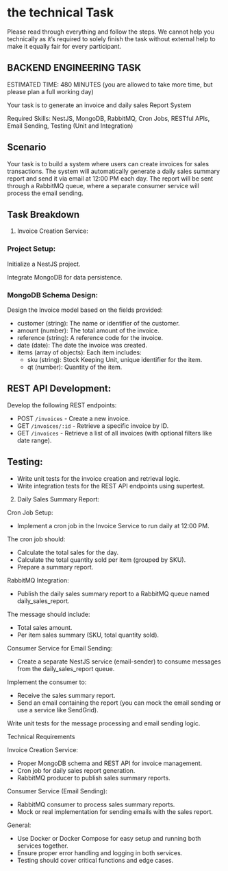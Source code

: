 # the technical Task

Please read through everything and follow the steps. We cannot help you technically as it’s required to solely finish the task without external help to make it equally fair for every participant.

## BACKEND ENGINEERING TASK

ESTIMATED TIME: 480 MINUTES (you are allowed to take more time, but please plan a full working day)

Your task is to generate an invoice and daily sales Report System

Required Skills: NestJS, MongoDB, RabbitMQ, Cron Jobs, RESTful APIs, Email Sending, Testing (Unit and Integration)

## Scenario

Your task is to build a system where users can create invoices for sales transactions. The system will automatically generate a daily sales summary report and send it via email at 12:00 PM each day. The report will be sent through a RabbitMQ queue, where a separate consumer service will process the email sending.

## Task Breakdown

1. Invoice Creation Service:

### Project Setup:

Initialize a NestJS project.

Integrate MongoDB for data persistence.

### MongoDB Schema Design:

Design the Invoice model based on the fields provided:

- customer (string): The name or identifier of the customer.
- amount (number): The total amount of the invoice.
- reference (string): A reference code for the invoice.
- date (date): The date the invoice was created.
- items (array of objects): Each item includes:
  - sku (string): Stock Keeping Unit, unique identifier for the item.
  - qt (number): Quantity of the item.

## REST API Development:

Develop the following REST endpoints:

- POST `/invoices` - Create a new invoice.
- GET `/invoices/:id` - Retrieve a specific invoice by ID.
- GET `/invoices` - Retrieve a list of all invoices (with optional filters like date range).

## Testing:

- Write unit tests for the invoice creation and retrieval logic.
- Write integration tests for the REST API endpoints using supertest.


2. Daily Sales Summary Report:

Cron Job Setup:

- Implement a cron job in the Invoice Service to run daily at 12:00 PM.

The cron job should:

- Calculate the total sales for the day.
- Calculate the total quantity sold per item (grouped by SKU).
- Prepare a summary report.

RabbitMQ Integration:

- Publish the daily sales summary report to a RabbitMQ queue named daily_sales_report.

The message should include:

- Total sales amount.
- Per item sales summary (SKU, total quantity sold).

Consumer Service for Email Sending:

- Create a separate NestJS service (email-sender) to consume messages from the daily_sales_report queue.

Implement the consumer to:

- Receive the sales summary report.
- Send an email containing the report (you can mock the email sending or use a service like SendGrid).

Write unit tests for the message processing and email sending logic.




Technical Requirements

Invoice Creation Service:

- Proper MongoDB schema and REST API for invoice management.
- Cron job for daily sales report generation.
- RabbitMQ producer to publish sales summary reports.

Consumer Service (Email Sending):

- RabbitMQ consumer to process sales summary reports.
- Mock or real implementation for sending emails with the sales report.

General:

- Use Docker or Docker Compose for easy setup and running both services together.
- Ensure proper error handling and logging in both services.
- Testing should cover critical functions and edge cases.

